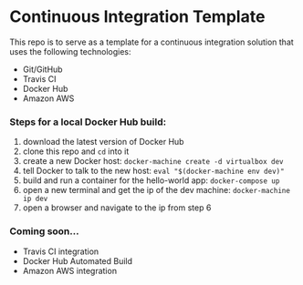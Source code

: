 # Continuous Integration Template
This repo is to serve as a template for a continuous integration solution that uses the following technologies:
- Git/GitHub
- Travis CI
- Docker Hub
- Amazon AWS

### Steps for a local Docker Hub build:
1. download the latest version of Docker Hub
2. clone this repo and `cd` into it
3. create a new Docker host: `docker-machine create -d virtualbox dev`
4. tell Docker to talk to the new host: `eval "$(docker-machine env dev)"`
5. build and run a container for the hello-world app: `docker-compose up`
6. open a new terminal and get the ip of the dev machine: `docker-machine ip dev`
7. open a browser and navigate to the ip from step 6

### Coming soon...
- Travis CI integration
- Docker Hub Automated Build
- Amazon AWS integration
